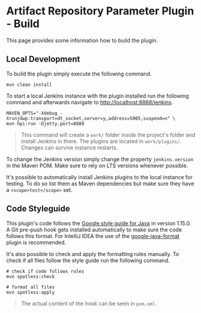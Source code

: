 # Artifact Repository Parameter Plugin - Build

This page provides some information how to build the plugin.

## Local Development

To build the plugin simply execute the following command.
```
mvn clean install
```

To start a local Jenkins instance with the plugin installed run the following command
and afterwards navigate to [http://localhost:8888/jenkins](http://localhost:8888/jenkins).
```
MAVEN_OPTS="-Xdebug -Xrunjdwp:transport=dt_socket,server=y,address=5005,suspend=n" \
mvn hpi:run -Djetty.port=8888
```

> This command will create a `work/` folder inside the project's folder and install
> Jenkins in there. The plugins are located in `work/plugins/`. Changes can survive
> instance restarts.

To change the Jenkins version simply change the property `jenkins.version` in the 
Maven POM. Make sure to rely on LTS versions whenever possible. 

It's possible to automatically install Jenkins plugins to the local instance for testing.
To do so list them as Maven dependencies but make sure they have a `<scope>test</scope>`
set.

## Code Styleguide

This plugin's code follows the [Google style guide for Java][link0] in version 1.15.0. A
Git pre-push hook gets installed automatically to make sure the code follows this format.
For IntelliJ IDEA the use of the [google-java-format][link1] plugin is recommended.

It's also possible to check and apply the formatting rules manually. To check if all 
files follow the style guide run the following command.

```
# check if code follows rules
mvn spotless:check

# format all files
mvn spotless:apply
```

> The actual content of the hook can be seen in `pom.xml`.



[link0]: https://google.github.io/styleguide/javaguide.html
[link1]: https://plugins.jetbrains.com/plugin/8527-google-java-format
